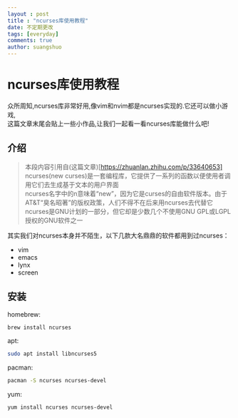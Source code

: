 ```yaml
---
layout : post
title : "ncurses库使用教程"
date: 不定期更改 
tags: [everyday]
comments: true
author: suangshuo
---
```


# ncurses库使用教程
众所周知,ncurses库非常好用,像vim和nvim都是ncurses实现的.它还可以做小游戏,<br>
这篇文章末尾会贴上一些小作品,让我们一起看一看ncurses库能做什么吧!
## 介绍
> 本段内容引用自(这篇文章)[https://zhuanlan.zhihu.com/p/33640653]
ncurses(new curses)是一套编程库，它提供了一系列的函数以便使用者调用它们去生成基于文本的用户界面<br>
ncurses名字中的n意味着“new”，因为它是curses的自由软件版本。由于AT&T“臭名昭著”的版权政策，人们不得不在后来用ncurses去代替它<br>
ncurses是GNU计划的一部分，但它却是少数几个不使用GNU GPL或LGPL授权的GNU软件之一<br>

其实我们对ncurses本身并不陌生，以下几款大名鼎鼎的软件都用到过ncurses：
- vim
- emacs
- lynx
- screen
## 安装
homebrew:
~~~ sh
brew install ncurses
~~~
apt:
~~~ sh
sudo apt install libncurses5
~~~
pacman:
~~~ sh
pacman -S ncurses ncurses-devel
~~~
yum:
~~~ sh
yum install ncurses ncurses-devel
~~~
